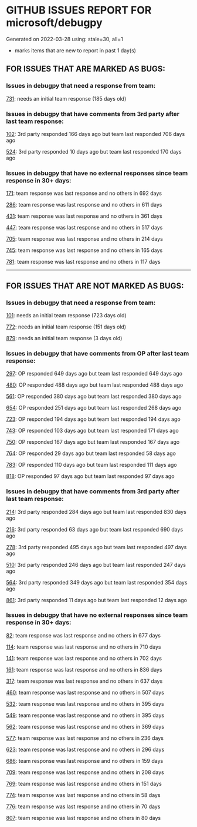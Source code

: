 
# GITHUB ISSUES REPORT FOR microsoft/debugpy


Generated on 2022-03-28 using: stale=30, all=1


* marks items that are new to report in past 1 day(s)


## FOR ISSUES THAT ARE MARKED AS BUGS:


### Issues in debugpy that need a response from team:


  [731](https://github.com/microsoft/debugpy/issues/731 "Debugger does not work with Konsole as externalTerminal"): needs an initial team response (185 days old)

### Issues in debugpy that have comments from 3rd party after last team response:


  [102](https://github.com/microsoft/debugpy/issues/102 "Gunicorn: Attach to Process Id Error - Timed out waiting for debug server to connect"): 3rd party responded 166 days ago but team last responded 706 days ago

  [524](https://github.com/microsoft/debugpy/issues/524 "Debugging on a remote machine doesn't work"): 3rd party responded 10 days ago but team last responded 170 days ago

### Issues in debugpy that have no external responses since team response in 30+ days:


  [171](https://github.com/microsoft/debugpy/issues/171 "Ctrl+C causes KeyboardInterrupt inside pydevd"): team response was last response and no others in 692 days

  [286](https://github.com/microsoft/debugpy/issues/286 "Attach to local process assumes i386 architecture? "): team response was last response and no others in 611 days

  [431](https://github.com/microsoft/debugpy/issues/431 "Debugger does not attach when running from ArcGIS Pro (Python Toolbox tool)"): team response was last response and no others in 361 days

  [447](https://github.com/microsoft/debugpy/issues/447 "Running `breakpoint()` in the watch causes buggy behaviour"): team response was last response and no others in 517 days

  [705](https://github.com/microsoft/debugpy/issues/705 "Not print message to output window when press &quot;F10&quot; if set breakpoint with &quot;Actions&quot;."): team response was last response and no others in 214 days

  [745](https://github.com/microsoft/debugpy/issues/745 "Debugger - ValueError: source code string cannot contain null bytes"): team response was last response and no others in 165 days

  [781](https://github.com/microsoft/debugpy/issues/781 "Debugger attempts to debug MicroPython subprocesses"): team response was last response and no others in 117 days

---

## FOR ISSUES THAT ARE NOT MARKED AS BUGS:


### Issues in debugpy that need a response from team:


  [101](https://github.com/microsoft/debugpy/issues/101 "Limitation of the number of variables"): needs an initial team response (723 days old)

  [772](https://github.com/microsoft/debugpy/issues/772 "CXXABI requirement"): needs an initial team response (151 days old)

  [879](https://github.com/microsoft/debugpy/issues/879 "is it able to switch `justmycode` on the debugger UI panel?"): needs an initial team response (3 days old)

### Issues in debugpy that have comments from OP after last team response:


  [297](https://github.com/microsoft/debugpy/issues/297 "Could a disable_attach API available?"): OP responded 649 days ago but team last responded 649 days ago

  [480](https://github.com/microsoft/debugpy/issues/480 "Error message for embedded python adapter timeout"): OP responded 488 days ago but team last responded 488 days ago

  [561](https://github.com/microsoft/debugpy/issues/561 "Treat mapped files as my code"): OP responded 380 days ago but team last responded 380 days ago

  [654](https://github.com/microsoft/debugpy/issues/654 "Support for supportsLoadedSourcesRequest"): OP responded 251 days ago but team last responded 268 days ago

  [723](https://github.com/microsoft/debugpy/issues/723 "Provide public API to attach debugger in excepthook and see unhandled exception"): OP responded 194 days ago but team last responded 194 days ago

  [743](https://github.com/microsoft/debugpy/issues/743 "Regression compared to ptvsd: debugging python running in a bazel runtime sandbox causes duplicate tabs to open"): OP responded 103 days ago but team last responded 171 days ago

  [750](https://github.com/microsoft/debugpy/issues/750 "Support PEP 582 (__pypackages__) for just-my-code and user-uncaught exceptions"): OP responded 167 days ago but team last responded 167 days ago

  [764](https://github.com/microsoft/debugpy/issues/764 "Problems with python in VSC, eg. not working logs and pathlib and importlib.util"): OP responded 29 days ago but team last responded 58 days ago

  [783](https://github.com/microsoft/debugpy/issues/783 "use vscode to remote debug python program with tmux session "): OP responded 110 days ago but team last responded 111 days ago

  [818](https://github.com/microsoft/debugpy/issues/818 "Could not debug remote code with dataloaders which has num_workers>0"): OP responded 97 days ago but team last responded 97 days ago

### Issues in debugpy that have comments from 3rd party after last team response:


  [214](https://github.com/microsoft/debugpy/issues/214 "Step-back / Time Travel Debugging"): 3rd party responded 284 days ago but team last responded 830 days ago

  [216](https://github.com/microsoft/debugpy/issues/216 "Launch VSCode via PYTHONBREAKPOINT and Python 3.7's breakpoint() function."): 3rd party responded 63 days ago but team last responded 690 days ago

  [278](https://github.com/microsoft/debugpy/issues/278 "When ungrouped, list and dict variables have inconvenient sort order"): 3rd party responded 495 days ago but team last responded 497 days ago

  [510](https://github.com/microsoft/debugpy/issues/510 "Stop at breakpoints during evaluate request (recursive debugging)"): 3rd party responded 246 days ago but team last responded 247 days ago

  [564](https://github.com/microsoft/debugpy/issues/564 "Ignore &quot;justMyCode&quot; flag when doing a step into target"): 3rd party responded 349 days ago but team last responded 354 days ago

  [861](https://github.com/microsoft/debugpy/issues/861 "Support Python 3.11 frozen modules"): 3rd party responded 11 days ago but team last responded 12 days ago

### Issues in debugpy that have no external responses since team response in 30+ days:


  [82](https://github.com/microsoft/debugpy/issues/82 "kernel.yama.ptrace_scope not documented for attach-to-PID"): team response was last response and no others in 677 days

  [114](https://github.com/microsoft/debugpy/issues/114 "repr () not used in window displays (Issue #1661 continued)"): team response was last response and no others in 710 days

  [141](https://github.com/microsoft/debugpy/issues/141 "redirect input on debug"): team response was last response and no others in 702 days

  [161](https://github.com/microsoft/debugpy/issues/161 "Support the equivalent of Autos in VS"): team response was last response and no others in 836 days

  [317](https://github.com/microsoft/debugpy/issues/317 "Make variable order for dict keys configurable"): team response was last response and no others in 637 days

  [460](https://github.com/microsoft/debugpy/issues/460 "Cannot Attach again after disconnect"): team response was last response and no others in 507 days

  [532](https://github.com/microsoft/debugpy/issues/532 "[Investigate] Remote attach without launching adapter subprocess"): team response was last response and no others in 395 days

  [549](https://github.com/microsoft/debugpy/issues/549 "timeout or cancelling of debugpy.connect call"): team response was last response and no others in 395 days

  [562](https://github.com/microsoft/debugpy/issues/562 "Add support for terminateThreads request."): team response was last response and no others in 369 days

  [577](https://github.com/microsoft/debugpy/issues/577 "Support `restart` in terminated event in debug adapter"): team response was last response and no others in 236 days

  [623](https://github.com/microsoft/debugpy/issues/623 "Improve logging of loading of native library (used to set tracing to all threads)"): team response was last response and no others in 296 days

  [686](https://github.com/microsoft/debugpy/issues/686 "Debug inline values shows values twice"): team response was last response and no others in 159 days

  [709](https://github.com/microsoft/debugpy/issues/709 "Support pyside6 (without frame-eval mode)"): team response was last response and no others in 208 days

  [769](https://github.com/microsoft/debugpy/issues/769 "Django debug in wsl always pending"): team response was last response and no others in 151 days

  [774](https://github.com/microsoft/debugpy/issues/774 "Warnings are not shown while evaluating expressions in the debug console"): team response was last response and no others in 58 days

  [776](https://github.com/microsoft/debugpy/issues/776 "Cell-debugging in VSCode-Remote causes error &quot;Canceled&quot; &quot;Source: Jupyter (Extension)&quot; on second try"): team response was last response and no others in 70 days

  [807](https://github.com/microsoft/debugpy/issues/807 "VS Code IDE Freezes on Remote Breakpoint"): team response was last response and no others in 80 days
